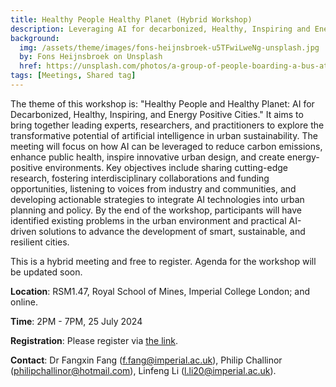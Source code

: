 ```yaml
---
title: Healthy People Healthy Planet (Hybrid Workshop)
description: Leveraging AI for decarbonized, Healthy, Inspiring and Energy Positive Cities. 
background: 
  img: /assets/theme/images/fons-heijnsbroek-u5TFwiLweNg-unsplash.jpg
  by: Fons Heijnsbroek on Unsplash
  href: https://unsplash.com/photos/a-group-of-people-boarding-a-bus-at-a-bus-stop-u5TFwiLweNg
tags: [Meetings, Shared tag]
---
```


<!-- We plan to host the first workshop on 25 July 2024 at Imperial College London with our collaboraters and partners. Details to be confirmed. -->

The theme of this workshop is: "Healthy People and Healthy Planet: AI for Decarbonized, Healthy, Inspiring, and Energy Positive Cities." It aims to bring together leading experts, researchers, and practitioners to explore the transformative potential of artificial intelligence in urban sustainability. The meeting will focus on how AI can be leveraged to reduce carbon emissions, enhance public health, inspire innovative urban design, and create energy-positive environments. Key objectives include sharing cutting-edge research, fostering interdisciplinary collaborations and funding opportunities, listening to voices from industry and communities, and developing actionable strategies to integrate AI technologies into urban planning and policy. By the end of the workshop, participants will have identified existing problems in the urban environment and practical AI-driven solutions to advance the development of smart, sustainable, and resilient cities. 

This is a hybrid meeting and free to register. Agenda for the workshop will be updated soon.

**Location**: RSM1.47, Royal School of Mines, Imperial College London; and online.

**Time**: 2PM - 7PM, 25 July 2024

**Registration**: Please register via [the link](https://forms.office.com/e/hPmJFxtXah).

**Contact**: Dr Fangxin Fang (f.fang@imperial.ac.uk), Philip Challinor (philipchallinor@hotmail.com), Linfeng Li (l.li20@imperial.ac.uk).
